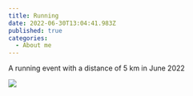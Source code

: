 ```yaml
---
title: Running
date: 2022-06-30T13:04:41.983Z
published: true
categories:
  - About me
---
```

A running event with a distance of 5 km in June 2022

![](/images-posts/running_1_dk_2022.jpg)
